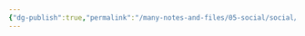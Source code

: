 ```yaml
---
{"dg-publish":true,"permalink":"/many-notes-and-files/05-social/social/","noteIcon":"","created":"2025-10-09T21:04:17.130+02:00","updated":"2025-10-09T21:04:20.527+02:00"}
---
```


